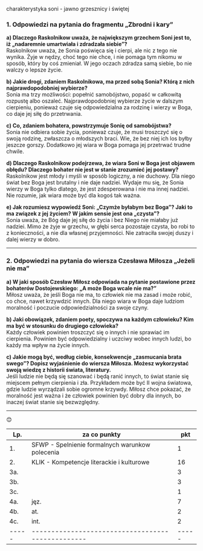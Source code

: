 charakterystyka soni - jawno grzesznicy i świętej 

### **1. Odpowiedzi na pytania do fragmentu „Zbrodni i kary”**  

**a) Dlaczego Raskolnikow uważa, że największym grzechem Soni jest to, iż „nadaremnie umartwiała i zdradzała siebie”?**  
Raskolnikow uważa, że Sonia poświęca się i cierpi, ale nic z tego nie wynika. Żyje w nędzy, choć tego nie chce, i nie pomaga tym nikomu w sposób, który by coś zmieniał. W jego oczach zdradza samą siebie, bo nie walczy o lepsze życie.  

**b) Jakie drogi, zdaniem Raskolnikowa, ma przed sobą Sonia? Którą z nich najprawdopodobniej wybierze?**  
Sonia ma trzy możliwości: popełnić samobójstwo, popaść w całkowitą rozpustę albo oszaleć. Najprawdopodobniej wybierze życie w dalszym cierpieniu, ponieważ czuje się odpowiedzialna za rodzinę i wierzy w Boga, co daje jej siłę do przetrwania.  

**c) Co, zdaniem bohatera, powstrzymuje Sonię od samobójstwa?**  
Sonia nie odbiera sobie życia, ponieważ czuje, że musi troszczyć się o swoją rodzinę, zwłaszcza o młodszych braci. Wie, że bez niej ich los byłby jeszcze gorszy. Dodatkowo jej wiara w Boga pomaga jej przetrwać trudne chwile.  

**d) Dlaczego Raskolnikow podejrzewa, że wiara Soni w Boga jest objawem obłędu? Dlaczego bohater nie jest w stanie zrozumieć jej postawy?**  
Raskolnikow jest młody i myśli w sposób logiczny, a nie duchowy. Dla niego świat bez Boga jest brutalny i nie daje nadziei. Wydaje mu się, że Sonia wierzy w Boga tylko dlatego, że jest zdesperowana i nie ma innej nadziei. Nie rozumie, jak wiara może być dla kogoś tak ważna.  

**e) Jak rozumiesz wypowiedź Soni: „Czymże byłabym bez Boga”? Jaki to ma związek z jej życiem? W jakim sensie jest ona „czysta”?**  
Sonia uważa, że Bóg daje jej siłę do życia i bez Niego nie miałaby już nadziei. Mimo że żyje w grzechu, w głębi serca pozostaje czysta, bo robi to z konieczności, a nie dla własnej przyjemności. Nie zatraciła swojej duszy i dalej wierzy w dobro.  

---  

### **2. Odpowiedzi na pytania do wiersza Czesława Miłosza „Jeżeli nie ma”**  

**a) W jaki sposób Czesław Miłosz odpowiada na pytanie postawione przez bohaterów Dostojewskiego: „A może Boga wcale nie ma?”**  
Miłosz uważa, że jeśli Boga nie ma, to człowiek nie ma zasad i może robić, co chce, nawet krzywdzić innych. Dla niego wiara w Boga daje ludziom moralność i poczucie odpowiedzialności za swoje czyny.  

**b) Jaki obowiązek, zdaniem poety, spoczywa na każdym człowieku? Kim ma być w stosunku do drugiego człowieka?**  
Każdy człowiek powinien troszczyć się o innych i nie sprawiać im cierpienia. Powinien być odpowiedzialny i uczciwy wobec innych ludzi, bo każdy ma wpływ na życie innych.  

**c) Jakie mogą być, według ciebie, konsekwencje „zasmucania brata swego”? Dopisz wyjaśnienie do wiersza Miłosza. Możesz wykorzystać swoją wiedzę z historii świata, literatury.**  
Jeśli ludzie nie będą się szanować i będą ranić innych, to świat stanie się miejscem pełnym cierpienia i zła. Przykładem może być II wojna światowa, gdzie ludzie wyrządzali sobie ogromne krzywdy. Miłosz chce pokazać, że moralność jest ważna i że człowiek powinien być dobry dla innych, bo inaczej świat stanie się bezwzględny.  

---

😊

| Lp. | za co punkty                                    | pkt |
|-----|-------------------------------------------------|-----|
| 1.  | SFWP - Spelnienie formalnych warunkow polecenia | 1   |
| 2.  | KLIK - Kompetencje literackie i kulturowe       | 16  |
| 3a. |                                                 | 3   |
| 3b. |                                                 | 3   |
| 3c. |                                                 | 1   |
| 4a. | jęz.                                            | 7   |
| 4b. | at.                                             | 2   |
| 4c. | int.                                            | 2   |
|-----|-------------------------------------------------|-----|

